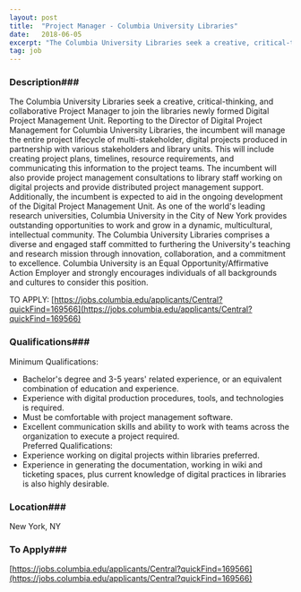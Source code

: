 ```yaml
---
layout: post
title:  "Project Manager - Columbia University Libraries"
date:   2018-06-05
excerpt: "The Columbia University Libraries seek a creative, critical-thinking, and collaborative Project Manager to join the libraries newly formed Digital Project Management Unit. Reporting to the Director of Digital Project Management for Columbia University Libraries, the incumbent will manage the entire project lifecycle of multi-stakeholder, digital projects produced in partnership with..."
tag: job
---
```


### Description###

The Columbia University Libraries seek a creative, critical-thinking, and collaborative Project Manager to join the libraries newly formed Digital Project Management Unit. Reporting to the Director of Digital Project Management for Columbia University Libraries, the incumbent will manage the entire project lifecycle of multi-stakeholder, digital projects produced in partnership with various stakeholders and library units. This will include creating project plans, timelines, resource requirements, and communicating this information to the project teams. The incumbent will also provide project management consultations to library staff working on digital projects and provide distributed project management support. Additionally, the incumbent is expected to aid in the ongoing development of the Digital Project Management Unit. 
As one of the world's leading research universities, Columbia University in the City of New York provides outstanding opportunities to work and grow in a dynamic, multicultural, intellectual community. The Columbia University Libraries comprises a diverse and engaged staff committed to furthering the University's teaching and research mission through innovation, collaboration, and a commitment to excellence. Columbia University is an Equal Opportunity/Affirmative Action Employer and strongly encourages individuals of all backgrounds and cultures to consider this position. 

TO APPLY: [https://jobs.columbia.edu/applicants/Central?quickFind=169566](https://jobs.columbia.edu/applicants/Central?quickFind=169566) 




### Qualifications###

Minimum Qualifications:
- Bachelor's degree and 3-5 years' related experience, or an equivalent combination of education and experience.
- Experience with digital production procedures, tools, and technologies is required. 
- Must be comfortable with project management software. 
- Excellent communication skills and ability to work with teams across the organization to execute a project required.  
Preferred Qualifications:
- Experience working on digital projects within libraries preferred. 
- Experience in generating the documentation, working in wiki and ticketing spaces, plus current knowledge of digital practices in libraries is also highly desirable.  




### Location###

New York, NY




### To Apply###

[https://jobs.columbia.edu/applicants/Central?quickFind=169566](https://jobs.columbia.edu/applicants/Central?quickFind=169566)





